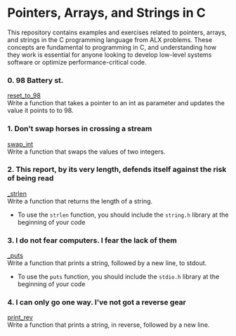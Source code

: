 # Pointers, Arrays, and Strings in C

This repository contains examples and exercises related to pointers, arrays, and strings in the C programming language from ALX problems. These concepts are fundamental to programming in C, and understanding how they work is essential for anyone looking to develop low-level systems software or optimize performance-critical code.

### 0. 98 Battery st. 
[reset_to_98](0x05-pointers_arrays_strings/0-reset_to_98.c)<br>
Write a function that takes a pointer to an int as parameter and updates the value it points to to 98. 

### 1. Don't swap horses in crossing a stream 
[swap_int](0x05-pointers_arrays_strings/1-swap.c)<br>
Write a function that swaps the values of two integers. 

### 2. This report, by its very length, defends itself against the risk of being read
[_strlen](0x05-pointers_arrays_strings/2-strlen.c)<br>
Write a function that returns the length of a string. <br>
 - To use the `strlen` function, you should include the `string.h` library at the beginning of your code 

### 3. I do not fear computers. I fear the lack of them 
[_puts](0x05-pointers_arrays_strings/3-puts.c)<br>
Write a function that prints a string, followed by a new line, to stdout.<br>
 - To use the `puts` function, you should include the `stdio.h` library at the beginning of your code 

### 4. I can only go one way. I've not got a reverse gear 
[print_rev](0x05-pointers_arrays_strings/4-print_rev)<br>
Write a function that prints a string, in reverse, followed by a new line.